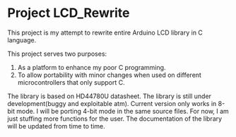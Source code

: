 # Project LCD_Rewrite

This project is my attempt to rewrite entire Arduino LCD library in C language.

This project serves two purposes:
  1. As a platform to enhance my poor C programming.
  2. To allow portability with minor changes when used on different microcontrollers that only support C.
  
The library is based on HD44780U datasheet. The library is still under development(buggy and exploitable atm). Current version only works in 8-bit mode. I will be porting 4-bit mode in the same source files. For now, I am just stuffing more functions for the user. The documentation of the library will be updated from time to time.
